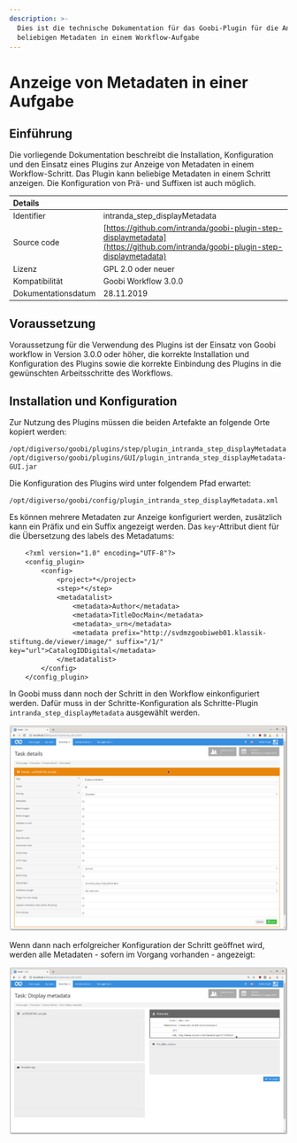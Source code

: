 ```yaml
---
description: >-
  Dies ist die technische Dokumentation für das Goobi-Plugin für die Anzeige von
  beliebigen Metadaten in einem Workflow-Aufgabe
---
```


# Anzeige von Metadaten in einer Aufgabe

## Einführung

Die vorliegende Dokumentation beschreibt die Installation, Konfiguration und den Einsatz eines Plugins zur Anzeige von Metadaten in einem Workflow-Schritt. Das Plugin kann beliebige Metadaten in einem Schritt anzeigen. Die Konfiguration von Prä- und Suffixen ist auch möglich.

| Details |  |
| :--- | :--- |
| Identifier | intranda\_step\_displayMetadata |
| Source code | [https://github.com/intranda/goobi-plugin-step-displaymetadata](https://github.com/intranda/goobi-plugin-step-displaymetadata) |
| Lizenz | GPL 2.0 oder neuer |
| Kompatibilität | Goobi Workflow 3.0.0 |
| Dokumentationsdatum | 28.11.2019 |

## Voraussetzung

Voraussetzung für die Verwendung des Plugins ist der Einsatz von Goobi workflow in Version 3.0.0 oder höher, die korrekte Installation und Konfiguration des Plugins sowie die korrekte Einbindung des Plugins in die gewünschten Arbeitsschritte des Workflows.

## Installation und Konfiguration

Zur Nutzung des Plugins müssen die beiden Artefakte an folgende Orte kopiert werden:

```text
/opt/digiverso/goobi/plugins/step/plugin_intranda_step_displayMetadata.jar
/opt/digiverso/goobi/plugins/GUI/plugin_intranda_step_displayMetadata-GUI.jar
```

Die Konfiguration des Plugins wird unter folgendem Pfad erwartet:

```text
/opt/digiverso/goobi/config/plugin_intranda_step_displayMetadata.xml
```

Es können mehrere Metadaten zur Anzeige konfiguriert werden, zusätzlich kann ein Präfix und ein Suffix angezeigt werden. Das `key`-Attribut dient für die Übersetzung des labels des Metadatums:

```markup
    <?xml version="1.0" encoding="UTF-8"?>
    <config_plugin>
        <config>
            <project>*</project>
            <step>*</step>
            <metadatalist>
                <metadata>Author</metadata>
                <metadata>TitleDocMain</metadata>
                <metadata>_urn</metadata>
                <metadata prefix="http://svdmzgoobiweb01.klassik-stiftung.de/viewer/image/" suffix="/1/" key="url">CatalogIDDigital</metadata>
            </metadatalist>
        </config>
    </config_plugin>
```

In Goobi muss dann noch der Schritt in den Workflow einkonfiguriert werden. Dafür muss in der Schritte-Konfiguration als Schritte-Plugin `intranda_step_displayMetadata` ausgewählt werden.

![Konfiguration des Schritts](../.gitbook/assets/intranda_step_displaymetadata_config.png)

Wenn dann nach erfolgreicher Konfiguration der Schritt geöffnet wird, werden alle Metadaten - sofern im Vorgang vorhanden - angezeigt:

![](../.gitbook/assets/intranda_step_displaymetadata_view.png)
